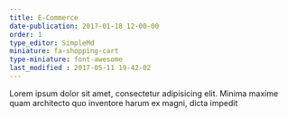 ```yaml
---
title: E-Commerce
date-publication: 2017-01-18 12-00-00
order: 1
type_editor: SimpleMd
miniature: fa-shopping-cart
type-miniature: font-awesome
last_modified : 2017-05-11 19-42-02
---
```

Lorem ipsum dolor sit amet, consectetur adipisicing elit. Minima maxime quam architecto quo inventore harum ex magni, dicta impedit